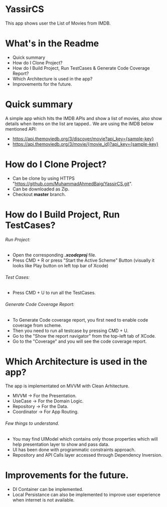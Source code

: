 # YassirCS
This app shows user the List of Movies from IMDB.

# What's in the Readme

* Quick summary
* How do I Clone Project?
* How do I Build Project, Run TestCases & Generate Code Coverage Report?
* Which Architecture is used in the app?
* Improvements for the future.

# Quick summary
A simple app which hits the IMDB APIs and show a list of movies, also show details when items on the list are tapped..
We are using the IMDB below mentioned API:

- https://api.themoviedb.org/3/discover/movie?api_key={sample-key}      
- https://api.themoviedb.org/3/movie/{movie_id}?api_key={sample-key}

# How do I Clone Project?

- Can be clone by using HTTPS "https://github.com/MuhammadAhmedBaig/YassirCS.git".
- Can be downloaded as Zip.
- Checkout **master** branch.


# How do I Build Project, Run TestCases?

###### Run Project:

- Open the corresponding ***.xcodeproj*** file.
- Press CMD + R or press "Start the Active Scheme" Button (visually it looks like Play button on left top bar of Xcode)


###### Test Cases:

- Press CMD + U to run all the TestCases.


###### Generate Code Coverage Report:

- To Generate Code coverage report, you first need to enable code coverage from scheme.
- Then you need to run all testcase by pressing CMD + U.
- Go to the "Show the report navigator" from the top-left tab of XCode.
- Go to the "Coverage" and you will see the code coverage report.

# Which Architecture is used in the app?

The app is implementated on MVVM with Clean Arhitecture.

- MVVM -> For the Presentation.
- UseCase -> For the Domain Logic.
- Repository -> For the Data.
- Coordinator -> For App Routing.

###### Few things to understand.
- You may find UIModel which contains only those properties which will help presentation layer to show and pass data.
- UI has been done with programmatic constraints approach.
- Repository and API Calls layer accessed through Dependency Inversion.


# Improvements for the future.

- DI Container can be implemented.
- Local Persistance can also be implemented to improve user experience when internet is not available.
